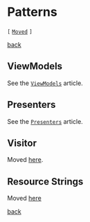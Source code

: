 Patterns
========

`[` [`Moved`](patterns) `]`

[back](.)

ViewModels
----------
See the [`ViewModels`](patterns/viewmodels.md) article.

Presenters
----------
See the [`Presenters`](patterns/presenters.md) article.

Visitor
-------
Moved [here](patterns/business-logic.md#visitor).

Resource Strings
----------------
Moved [here](patterns/business-logic.md#resource-strings)

[back](.)
